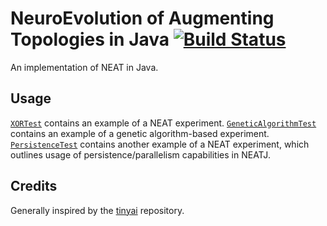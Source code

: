 # NeuroEvolution of Augmenting Topologies in Java [![Build Status](https://travis-ci.com/SpicyKitten/NEATJ.svg?branch=master)](https://travis-ci.com/SpicyKitten/NEATJ)

An implementation of NEAT in Java.

## Usage

[`XORTest`][1] contains an example of a NEAT experiment. 
[`GeneticAlgorithmTest`][2] contains an example of a genetic algorithm-based experiment.
[`PersistenceTest`][3] contains another example of a NEAT experiment, which outlines usage of persistence/parallelism capabilities in NEATJ. 

## Credits
Generally inspired by the <a href="https://github.com/hav4ik/tinyai">tinyai</a> repository.

[1]: https://github.com/SpicyKitten/NEATJ/blob/master/src/test/java/test/XORTest.java
[2]: https://github.com/SpicyKitten/NEATJ/blob/master/src/test/java/test/GeneticAlgorithmTest.java
[3]: https://github.com/SpicyKitten/NEATJ/blob/master/src/test/java/test/PersistenceTest.java
